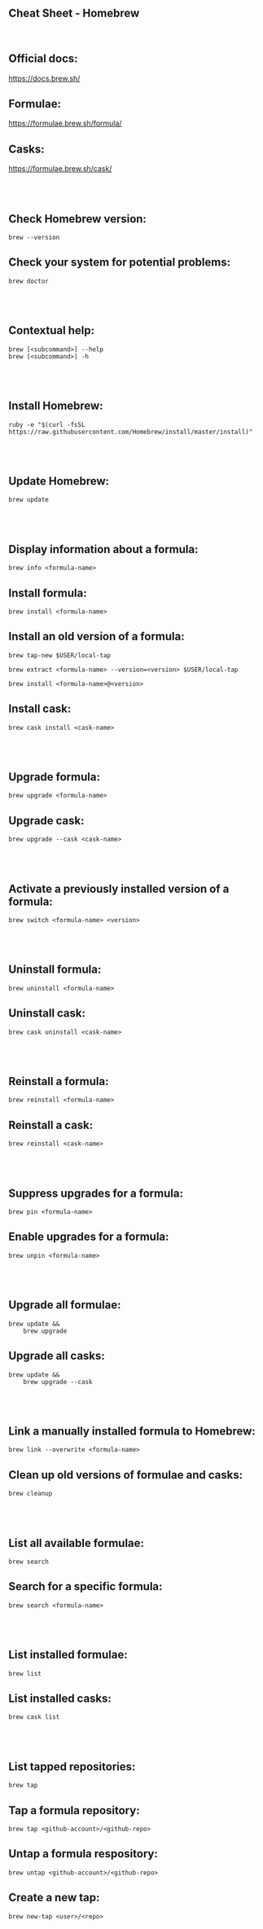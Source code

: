 ## Cheat Sheet - Homebrew

<br>

## Official docs:
https://docs.brew.sh/

## Formulae:
https://formulae.brew.sh/formula/

## Casks:
https://formulae.brew.sh/cask/

<br><br>

## Check Homebrew version:
```shell
brew --version
```

## Check your system for potential problems:
```shell
brew doctor
```

<br><br>

## Contextual help:
```shell
brew [<subcommand>] --help
brew [<subcommand>] -h
```

<br><br>

## Install Homebrew:
```shell
ruby -e "$(curl -fsSL https://raw.githubusercontent.com/Homebrew/install/master/install)"
```

<br><br>

## Update Homebrew:
```shell
brew update
```

<br><br>

## Display information about a formula:
```shell
brew info <formula-name>
```

## Install formula:
```shell
brew install <formula-name>
```

## Install an old version of a formula:
```shell
brew tap-new $USER/local-tap

brew extract <formula-name> --version=<version> $USER/local-tap

brew install <formula-name>@<version>
```

## Install cask:
```shell
brew cask install <cask-name>
```

<br><br>

## Upgrade formula:
```shell
brew upgrade <formula-name>
```

## Upgrade cask:
```shell
brew upgrade --cask <cask-name>
```

<br><br>

## Activate a previously installed version of a formula:
```shell
brew switch <formula-name> <version>
```

<br><br>

## Uninstall formula:
```shell
brew uninstall <formula-name>
```

## Uninstall cask:
```shell
brew cask uninstall <cask-name>
```

<br><br>

## Reinstall a formula:
```shell
brew reinstall <formula-name>
```

## Reinstall a cask:
```shell
brew reinstall <cask-name>
```

<br><br>

## Suppress upgrades for a formula:
```shell
brew pin <formula-name>
```

## Enable upgrades for a formula:
```shell
brew unpin <formula-name>
```

<br><br>

## Upgrade all formulae:
```shell
brew update &&
    brew upgrade
```

## Upgrade all casks:
```shell
brew update &&
    brew upgrade --cask
```

<br><br>

## Link a manually installed formula to Homebrew:
```shell
brew link --overwrite <formula-name>
```

## Clean up old versions of formulae and casks:
```shell
brew cleanup
```

<br><br>

## List all available formulae:
```shell
brew search
```

## Search for a specific formula:
```shell
brew search <formula-name>
```

<br><br>

## List installed formulae:
```shell
brew list
```

## List installed casks:
```shell
brew cask list
```

<br><br>

## List tapped repositories:
```shell
brew tap
```

## Tap a formula repository:
```shell
brew tap <github-account>/<github-repo>
```

## Untap a formula respository:
```shell
brew untap <github-account>/<github-repo>
```

## Create a new tap:
```shell
brew new-tap <user>/<repo>
```